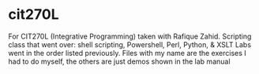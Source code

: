 # cit270L
For CIT270L (Integrative Programming) taken with Rafique Zahid. Scripting class that went over: shell scripting, Powershell, Perl, Python, &amp; XSLT
Labs went in the order listed previously.
Files with my name are the exercises I had to do myself, the others are just demos shown in the lab manual
